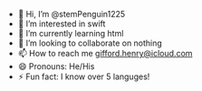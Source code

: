 - 👋 Hi, I’m @stemPenguin1225
- 👀 I’m interested in swift
- 🌱 I’m currently learning html
- 💞️ I’m looking to collaborate on nothing
- 📫 How to reach me gifford.henry@icloud.com
- 😄 Pronouns: He/His
- ⚡ Fun fact: I know over 5 languges!

<!---
stemPenguin1225/stemPenguin1225 is a ✨ special ✨ repository because its `README.md` (this file) appears on your GitHub profile.
You can click the Preview link to take a look at your changes.
--->
